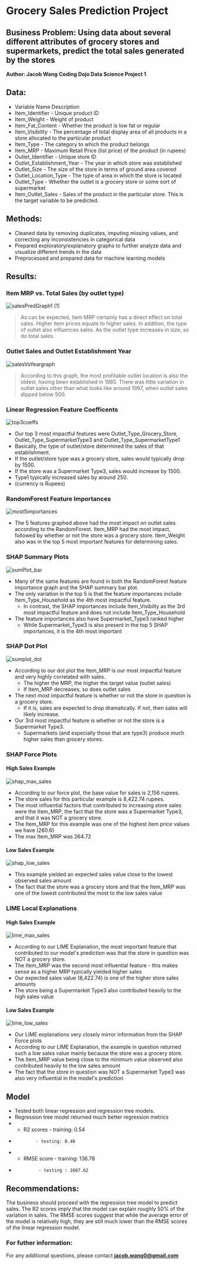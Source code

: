 # Grocery Sales Prediction Project
## Business Problem: Using data about several different attributes of grocery stores and supermarkets, predict the total sales generated by the stores 

**Author: Jacob Wang**
**Coding Dojo Data Science Project 1**

## Data: 
* Variable Name	Description
* Item_Identifier	- Unique product ID
* Item_Weight	- Weight of product
* Item_Fat_Content	- Whether the product is low fat or regular
* Item_Visibility	- The percentage of total display area of all products in a store allocated to the particular product
* Item_Type	- The category to which the product belongs
* Item_MRP - Maximum Retail Price (list price) of the product (in rupees)
* Outlet_Identifier -	Unique store ID
* Outlet_Establishment_Year	- The year in which store was established
* Outlet_Size	- The size of the store in terms of ground area covered
* Outlet_Location_Type -	The type of area in which the store is located
* Outlet_Type	- Whether the outlet is a grocery store or some sort of supermarket
* Item_Outlet_Sales	- Sales of the product in the particular store. This is the target variable to be predicted.

## Methods: 
* Cleaned data by removing duplicates, imputing missing values, and correcting any inconsistencies in categorical data 
* Prepared exploratory/explanatory graphs to further analyze data and visualize different trends in the data
* Preprocessed and prepared data for machine learning models 

## Results: 
### Item MRP vs. Total Sales (by outlet type)
![salesPredGraph1 (1)](https://user-images.githubusercontent.com/112730629/197611411-15bd389d-1bbc-43c5-bcfd-628dda9db811.png)
> As can be expected, Item MRP certainly has a direct effect on total sales. Higher item prices equate to higher sales. In addition, the type of outlet also influences sales. As the outlet type increases in size, so do total sales. 

### Outlet Sales and Outlet Establishment Year
![salesVsYeargraph](https://user-images.githubusercontent.com/112730629/197611672-5bed9627-8ada-4f5c-b853-53428f21beee.png)
> According to this graph, the most profitable outlet location is also the oldest, having been established in 1985. There was little variation in outlet sales other than what looks like around 1997, when outlet sales dipped below 500.

### Linear Regression Feature Coefficents
![top3coeffs](https://user-images.githubusercontent.com/112730629/214708538-5423f8ea-fb7b-49e3-a668-ee5558cc0a8f.png)
* Our top 3 most impactful features were Outlet_Type_Grocery_Store, Outlet_Type_SupermarketType3 and Outlet_Type_SupermarketType1
* Basically, the type of outlet/store determined the sales of that establishment.
* If the outlet/store type was a grocery store, sales would typically drop by 1500.
* If the store was a Supermarket Type3, sales would increase by 1500.
* Type1 typically increased sales by around 250.
* (currency is Rupees)

### RandomForest Feature Importances
![most5importances](https://user-images.githubusercontent.com/112730629/214708777-d62908bf-f3f4-4133-825b-b2355d0ff271.png)
* The 5 features graphed above had the most impact on outlet sales according to the RandomForest. Item_MRP had the most impact, followed by whether or not the store was a grocery store. Item_Weight also was in the top 5 most important features for determining sales.

### SHAP Summary Plots
![sumPlot_bar](https://user-images.githubusercontent.com/112730629/215018388-b6ab51f8-7a8e-47dd-b566-9a675cb4a928.png)
* Many of the same features are found in both the RandomForest feature importance graph and the SHAP summary bar plot.
* The only variation in the top 5 is that the feature importances include Item_Type_Household as the 4th most impactful feature.
  * In contrast, the SHAP importances include Item_Visibilty as the 3rd most impactful feature and does not include Item_Type_Household
* The feature importances also have Supermarket_Type3 ranked higher
  * While Supermarket_Type3 is also present in the top 5 SHAP importances, it is the 4th most important

### SHAP Dot Plot
![sumplot_dot](https://user-images.githubusercontent.com/112730629/215018607-46c72a11-0bd0-417a-93eb-5aacc66ffbbf.png)
* According to our dot plot the Item_MRP is our most impactful feature and very highly correlated with sales.
  * The higher the MRP, the higher the target value (outlet sales)
  * If Item_MRP decreases, so does outlet sales
* The next most impactful feature is whether or not the store in question is a grocery store.
  * If it is, sales are expected to drop dramatically. If not, then sales will likely increase.
* Our 3rd most impactful feature is whether or not the store is a Supermarket Type3.
  * Supermarkets (and especially those that are type3) produce much higher sales than grocery stores.

### SHAP Force Plots
#### High Sales Example
![shap_max_sales](https://user-images.githubusercontent.com/112730629/215221592-4cca4f9e-6d66-47d5-9512-46fc881caa44.png)
* According to our force plot, the base value for sales is 2,156 rupees.
* The store sales for this particular example is 8,422.74 rupees.
* The most influential factors that contributed to increasing store sales were the Item_MRP, the fact that the store was a Supermarket Type3, and that it was NOT a grocery store.
 * The Item_MRP for this example was one of the highest item price values we have (260.6)
  * The max Item_MRP was 264.72

#### Low Sales Example
![shap_low_sales](https://user-images.githubusercontent.com/112730629/215221726-93908852-ea18-44c1-8d2d-4b78131365eb.png)
* This example yielded an expected sales value close to the lowest observed sales amount
* The fact that the store was a grocery store and that the Item_MRP was one of the lowest contributed the most to the low sales value

### LIME Local Explanations
#### High Sales Example
![lime_max_sales](https://user-images.githubusercontent.com/112730629/215221801-4214970f-565f-42b8-a445-8213a142f91b.png)
* According to our LIME Explanation, the most important feature that contributed to our model's prediction was that the store in question was NOT a grocery store.
* The Item_MRP was the second most influential feature - this makes sense as a higher MRP typically yielded higher sales
 * Our expected sales value (8,422.74) is one of the higher store sales amounts
* The store being a Supermarket Type3 also contributed heavily to the high sales value

#### Low Sales Example
![lime_low_sales](https://user-images.githubusercontent.com/112730629/215221844-7914206b-5852-4db2-b69b-a29a69c0b8c4.png)
* Our LIME explanations very closely mirror information from the SHAP Force plots
* According to our LIME Explanation, the example in question returned such a low sales value mainly because the store was a grocery store.
* The Item_MRP value being close to the minimum value observed also contributed heavily to the low sales amount
* The fact that the store in question was NOT a Supermarket Type3 was also very influential in the model's prediction




## Model
* Tested both linear regression and regression tree models. 
* Regression tree model returned much better regression metrics 
* * R2 scores - training: 0.54
*             - testing: 0.48
* * RMSE score - training: 136.78
*              - testing : 1667.62

## Recommendations: 
The business should proceed with the regression tree model to predict sales. The R2 scores imply that the model can explain roughly 50% of the variation in sales. The RMSE scores suggest that while the average error of the model is relatively high, they are still much lower than the RMSE scores of the linear regression model. 

### For futher information:
For any additional questions, please contact **jacob.wang0@gmail.com**

